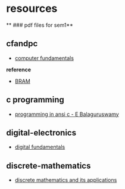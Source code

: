 # resources

** ### pdf files for sem1**

## cfandpc
- [computer fundamentals](https://github.com/depressed-shashi/resources/raw/main/cfandpc/comp_fundamentals_priti_sinha.pdf)

**reference**
- [BRAM](https://github.com/depressed-shashi/resources/raw/main/cfandpc/B-Ram-comp_fundamentals.pdf)

## c programming
- [programming in ansi c - E Balaguruswamy](https://github.com/depressed-shashi/resources/raw/main/cprogramming/E%20Balagurusamy%20-%20Programming%20in%20ANSI%20C-McGraw%20Hill%20Education.pdf)


## digital-electronics

- [digital fundamentals](https://github.com/depressed-shashi/resources/raw/main/digital-electronics/Thomas%20L.%20Floyd%20-%20Digital%20Fundamentals-Prentice%20Hall%20(2014).pdf)
 

## discrete-mathematics
- [discrete mathematics and its applications](https://github.com/depressed-shashi/resources/raw/main/discrete-mathematics/Kenneth%20H.%20Rosen%20-%20Discrete%20mathematics%20and%20its%20applications%20(2013%2C%20McGraw-Hill)%20-%20libgen.li.pdf)
